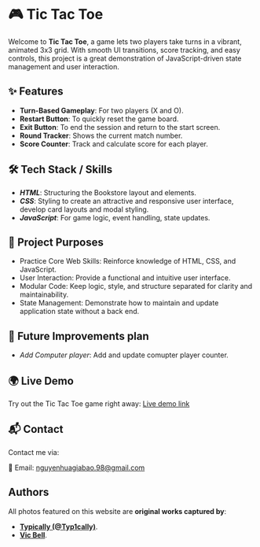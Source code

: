 # 🎮 Tic Tac Toe

Welcome to **Tic Tac Toe**, a game lets two players take turns in a vibrant, animated 3x3 grid. With smooth UI transitions, score tracking, and easy controls, this project is a great demonstration of JavaScript-driven state management and user interaction.

## ✨ Features

- **Turn-Based Gameplay**: For two players (X and O).
- **Restart Button**: To quickly reset the game board.
- **Exit Button**: To end the session and return to the start screen.
- **Round Tracker**: Shows the current match number.
- **Score Counter**: Track and calculate score for each player.

## 🛠️ Tech Stack / Skills

- ***HTML***: Structuring the Bookstore layout and elements.
- ***CSS***: Styling to create an attractive and responsive user interface, develop card layouts and modal styling.
- ***JavaScript***: For game logic, event handling, state updates.


## 🎯 Project Purposes
- Practice Core Web Skills: Reinforce knowledge of HTML, CSS, and JavaScript.
- User Interaction: Provide a functional and intuitive user interface.
- Modular Code: Keep logic, style, and structure separated for clarity and maintainability.
- State Management: Demonstrate how to maintain and update application state without a back end.
## 🚀 Future Improvements plan

- *Add Computer player*: Add and update comupter player counter.
## 🌍 Live Demo

Try out the Tic Tac Toe game right away: [Live demo link](https://yuemoon3773.github.io/tic_tac_toe/)
## 📬 Contact
Contact me via:

💌 Email: [nguyenhuagiabao.98@gmail.com](nguyenhuagiabao.98@gmail.com)
## Authors

All photos featured on this website are **original works captured by**:

- [**Typically (@Typ1cally)**](https://giphy.com/gifs/cat-stickman-guy-vOlgnfO4A4HVN06vZ2).
- [**Vic Bell**](https://dribbble.com/shots/2937858-Blink-Bot).
